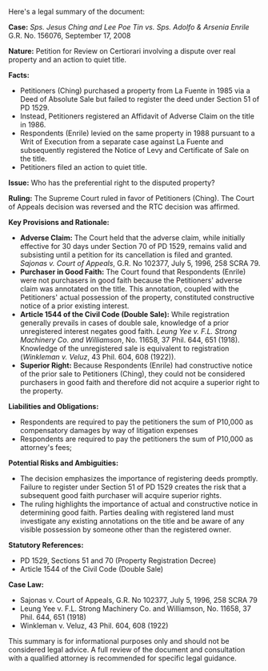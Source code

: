Here's a legal summary of the document:

**Case:** *Sps. Jesus Ching and Lee Poe Tin vs. Sps. Adolfo & Arsenia Enrile* G.R. No. 156076, September 17, 2008

**Nature:** Petition for Review on Certiorari involving a dispute over real property and an action to quiet title.

**Facts:**

*   Petitioners (Ching) purchased a property from La Fuente in 1985 via a Deed of Absolute Sale but failed to register the deed under Section 51 of PD 1529.
*   Instead, Petitioners registered an Affidavit of Adverse Claim on the title in 1986.
*   Respondents (Enrile) levied on the same property in 1988 pursuant to a Writ of Execution from a separate case against La Fuente and subsequently registered the Notice of Levy and Certificate of Sale on the title.
*   Petitioners filed an action to quiet title.

**Issue:** Who has the preferential right to the disputed property?

**Ruling:** The Supreme Court ruled in favor of Petitioners (Ching). The Court of Appeals decision was reversed and the RTC decision was affirmed.

**Key Provisions and Rationale:**

*   **Adverse Claim:** The Court held that the adverse claim, while initially effective for 30 days under Section 70 of PD 1529, remains valid and subsisting until a petition for its cancellation is filed and granted. *Sajonas v. Court of Appeals*, G.R. No 102377, July 5, 1996, 258 SCRA 79.
*   **Purchaser in Good Faith:** The Court found that Respondents (Enrile) were not purchasers in good faith because the Petitioners' adverse claim was annotated on the title. This annotation, coupled with the Petitioners' actual possession of the property, constituted constructive notice of a prior existing interest.
*   **Article 1544 of the Civil Code (Double Sale):** While registration generally prevails in cases of double sale, knowledge of a prior unregistered interest negates good faith. *Leung Yee v. F.L. Strong Machinery Co. and Williamson*, No. 11658, 37 Phil. 644, 651 (1918). Knowledge of the unregistered sale is equivalent to registration (*Winkleman v. Veluz*, 43 Phil. 604, 608 (1922)).
*   **Superior Right:** Because Respondents (Enrile) had constructive notice of the prior sale to Petitioners (Ching), they could not be considered purchasers in good faith and therefore did not acquire a superior right to the property.

**Liabilities and Obligations:**

*   Respondents are required to pay the petitioners the sum of P10,000 as compensatory damages by way of litigation expenses
*   Respondents are required to pay the petitioners the sum of P10,000 as attorney's fees;

**Potential Risks and Ambiguities:**

*   The decision emphasizes the importance of registering deeds promptly. Failure to register under Section 51 of PD 1529 creates the risk that a subsequent good faith purchaser will acquire superior rights.
*   The ruling highlights the importance of actual and constructive notice in determining good faith. Parties dealing with registered land must investigate any existing annotations on the title and be aware of any visible possession by someone other than the registered owner.

**Statutory References:**

*   PD 1529, Sections 51 and 70 (Property Registration Decree)
*   Article 1544 of the Civil Code (Double Sale)

**Case Law:**

*   Sajonas v. Court of Appeals, G.R. No 102377, July 5, 1996, 258 SCRA 79
*   Leung Yee v. F.L. Strong Machinery Co. and Williamson, No. 11658, 37 Phil. 644, 651 (1918)
*   Winkleman v. Veluz, 43 Phil. 604, 608 (1922)

This summary is for informational purposes only and should not be considered legal advice. A full review of the document and consultation with a qualified attorney is recommended for specific legal guidance.
